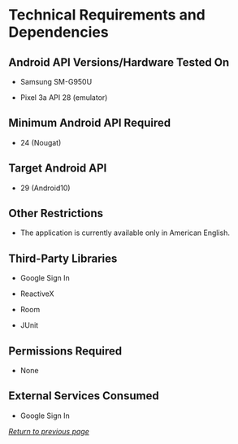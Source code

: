 # Technical Requirements and Dependencies

## Android API Versions/Hardware Tested On

* Samsung SM-G950U

* Pixel 3a API 28 (emulator)

## Minimum Android API Required

* 24 (Nougat)

## Target Android API

* 29 (Android10)

## Other Restrictions

* The application is currently available only in American English.

## Third-Party Libraries

* Google Sign In

* ReactiveX

* Room

* JUnit

## Permissions Required

* None

## External Services Consumed

* Google Sign In

[*Return to previous page*](index.md)

